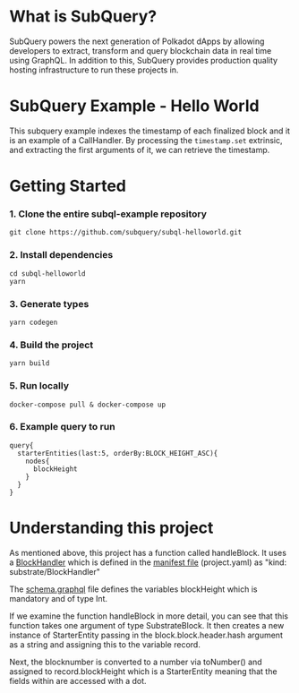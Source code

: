 # What is SubQuery?

SubQuery powers the next generation of Polkadot dApps by allowing developers to extract, transform and query blockchain data in real time using GraphQL. In addition to this, SubQuery provides production quality hosting infrastructure to run these projects in.

# SubQuery Example - Hello World

This subquery example indexes the timestamp of each finalized block and it is an example of a CallHandler. By processing the `timestamp.set` extrinsic, and extracting the first arguments of it, we can retrieve the timestamp.

# Getting Started

### 1. Clone the entire subql-example repository

```shell
git clone https://github.com/subquery/subql-helloworld.git

```

### 2. Install dependencies

```shell
cd subql-helloworld
yarn
```

### 3. Generate types

```shell
yarn codegen
```

### 4. Build the project

```shell
yarn build
```

### 5. Run locally

```shell
docker-compose pull & docker-compose up
```

### 6. Example query to run

```shell
query{
  starterEntities(last:5, orderBy:BLOCK_HEIGHT_ASC){
    nodes{
      blockHeight
    }
  }
}
```

# Understanding this project

As mentioned above, this project has a function called handleBlock. It uses a [BlockHandler](https://doc.subquery.network/create/mapping.html#block-handler) which is defined in the [manifest file](https://doc.subquery.network/create/manifest.html) (project.yaml) as "kind: substrate/BlockHandler"

The [schema.graphql](https://doc.subquery.network/create/graphql.html) file defines the variables blockHeight which is mandatory and of type Int.

If we examine the function handleBlock in more detail, you can see that this function takes one argument of type SubstrateBlock. It then creates a new instance of StarterEntity passing in the block.block.header.hash argument as a string and assigning this to the variable record.

Next, the blocknumber is converted to a number via toNumber() and assigned to record.blockHeight which is a StarterEntity meaning that the fields within are accessed with a dot.